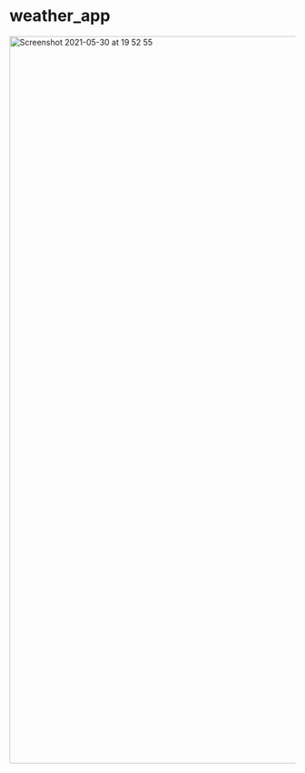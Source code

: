 # weather_app

<img width="1278" alt="Screenshot 2021-05-30 at 19 52 55" src="https://user-images.githubusercontent.com/63416409/120114857-62f38300-c181-11eb-9c49-c23806f4b475.png">
